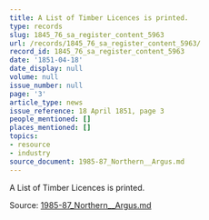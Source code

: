 ```yaml
---
title: A List of Timber Licences is printed.
type: records
slug: 1845_76_sa_register_content_5963
url: /records/1845_76_sa_register_content_5963/
record_id: 1845_76_sa_register_content_5963
date: '1851-04-18'
date_display: null
volume: null
issue_number: null
page: '3'
article_type: news
issue_reference: 18 April 1851, page 3
people_mentioned: []
places_mentioned: []
topics:
- resource
- industry
source_document: 1985-87_Northern__Argus.md
---
```


A List of Timber Licences is printed.

Source: [1985-87_Northern__Argus.md](/downloads/markdown/1985-87_Northern__Argus.md)
